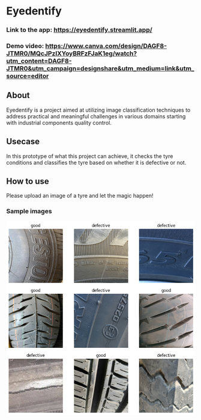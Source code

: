 # Eyedentify

### Link to the app: https://eyedentify.streamlit.app/
### Demo video: https://www.canva.com/design/DAGF8-JTMR0/MQcJPzlXYoyBRFzFJaK1eg/watch?utm_content=DAGF8-JTMR0&utm_campaign=designshare&utm_medium=link&utm_source=editor

## About
Eyedentify is a project aimed at utilizing image classification techniques to address practical and meaningful challenges in various domains starting with industrial components quality control.

## Usecase
In this prototype of what this project can achieve, it checks the tyre conditions and classifies the tyre based on whether it is defective or not.

## How to use
Please upload an image of a tyre and let the magic happen!

### Sample images
![Alt Text](sample/sample.png)

